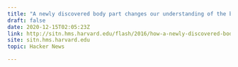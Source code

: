 ```yaml
---
title: "A newly discovered body part changes our understanding of the brain (2016)"
draft: false
date: 2020-12-15T02:05:23Z
link: http://sitn.hms.harvard.edu/flash/2016/how-a-newly-discovered-body-part-changes-our-understanding-of-the-brain-and-the-immune-system/?utm_medium=RSS&utm_source=hune
site: sitn.hms.harvard.edu
topic: Hacker News  

---
```

